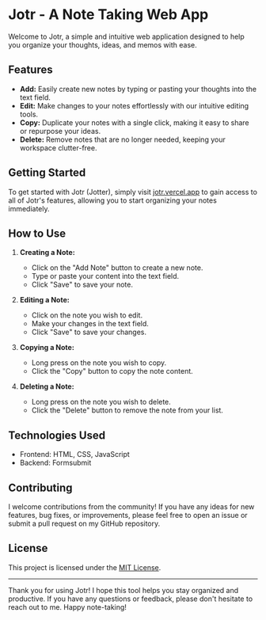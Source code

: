 # Jotr - A Note Taking Web App

Welcome to Jotr, a simple and intuitive web application designed to help you organize 
your thoughts, ideas, and memos with ease.

## Features

- **Add:** Easily create new notes by typing or pasting your thoughts into the text field.
- **Edit:** Make changes to your notes effortlessly with our intuitive editing tools.
- **Copy:** Duplicate your notes with a single click, making it easy to share or repurpose your ideas.
- **Delete:** Remove notes that are no longer needed, keeping your workspace clutter-free.

## Getting Started

To get started with Jotr (Jotter), simply visit [jotr.vercel.app](#)
to gain access to all of Jotr's features, allowing you to start organizing your notes immediately.

## How to Use

1. **Creating a Note:**
   - Click on the "Add Note" button to create a new note.
   - Type or paste your content into the text field.
   - Click "Save" to save your note.

2. **Editing a Note:**
   - Click on the note you wish to edit.
   - Make your changes in the text field.
   - Click "Save" to save your changes.

3. **Copying a Note:**
   - Long press on the note you wish to copy.
   - Click the "Copy" button to copy the note content.

4. **Deleting a Note:**
   - Long press on the note you wish to delete.
   - Click the "Delete" button to remove the note from your list.

## Technologies Used

- Frontend: HTML, CSS, JavaScript
- Backend: Formsubmit

## Contributing

I welcome contributions from the community! 
If you have any ideas for new features, bug fixes, 
or improvements, please feel free to open an issue or submit a pull request on my GitHub repository.

## License

This project is licensed under the [MIT License](LICENSE).

---

Thank you for using Jotr! I hope this tool helps you stay organized
and productive. If you have any questions or feedback,
please don't hesitate to reach out to me. Happy note-taking!
